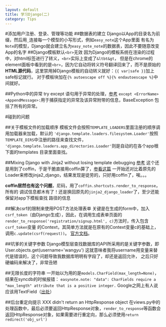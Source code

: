 ```yaml
---
layout: default
title: 学习Django(二)
category: Tips
---
```


#添加用户注册、登录、管理等功能
##数据表的建立
Django以App的目录名为前缀，然后用`_`连接每一个模型的小写形式，例如`easy_note`这个App里面
有名为`Note`的模型，Django就会建立名为`easy_note_note`的数据表，因此不要随意改变App的名字
##Django模板默认`<br>`无效
因为Django的模板系统在渲染的过程中，对html标签进行了转义，`<br>`实际上变成了`&ltbt&gt`，
但是在chrome的element面板中看到的是`<br>`，因为它自动将转义符号翻译回来了，而不是原始的
**HTML源代码**，这里禁用掉Django模板的自动转义就好：`{{ var|safe }}`加上safe标记就行。
对于模板块加在`{% autoescape off %}{% endautoescape %}`中间就好。

##Python中的异常
try except 语句用于异常的处理，[参考](http://www.cnblogs.com/rubylouvre/archive/2011/06/22/2086644.html)
`except <ErrorName> <AppendMessage>:`用于捕获指定的异常及该异常附带的信息，BaseException
包括了所有的异常。

#碰到的问题

##关于模板文件的加载顺序
模板文件会按照`TEMPLATE_LOADERS`里面注册的顺序调用加载器来加载，默认的
`'django.template.loaders.filesystem.Loader'`按照`TEMPLATE_DIRS`中注册的路径来查找文件，
`'django.template.loaders.app_directories.Loader'`则是自动的在各个app根下面的templates
目录里面查找。

##Mixing Django with Jinja2 without losing template debugging
[参考](http://www.mellowmorning.com/2010/08/24/mixing-django-with-jinja2-without-losing-template-debugging/)
这个还是用到了coffin，于是干脆直接用coffin算了，[参看这篇](http://blog.slashpoundbang.com/post/22886203363/using-jinja2-in-django-with-coffin-the-easy-way)
一开始还对比着原先的Loader来修改jinja2_django，结果发现是徒劳的，只好用coffin了，唉。。。

**coffin居然也有这个问题**，尼码，用了`coffin.shortcuts.render_to_response`，所有的
调试信息都木有了！还是换回原先的`jinja2_django_loader`了，至少还能保留对app下模板查找
路径的信息

##解决csrf的限制来使用POST方法处理表单
关键是在生成的form中，加入`csrf_token`（由Django生成），因此，在调用生成表单页面的
`render_to_response('registration/signup.html', c)`方法时，传入包含`csrf_token`变量
的Context，其简单方法就是在原有的Context变量c的基础上，调用`c.update(csrf(request))`。
[官方文档](https://docs.djangoproject.com/en/dev/ref/contrib/csrf/)。

##坑爹的关键字参数
Django模型层查找数据库的API所采用的是关键字参数，即User.objects.get(username='wangyu')
这就意味者我将username用变量来替代是错误的，这个问题导致我数据库明明有字段了，却还是返回允许，
之后只好硬编码来解决了，非常丑陋

##无限长度的字符串
一开始以为用的是`models.CharField(max_length=None)`，结果在syncdb的时候报错：
`easynote.note: "data": CharFields require a "max_length" attribute that is a positive integer.`
Google之网上有人说应该用TextField（[出处](https://code.djangoproject.com/ticket/14094)）

##后台重定向提示 XXX didn't return an HttpResponse object
在views.py中的处理函数中，最后必须要返回HttpResponse对象，`render_to_response`等函数会
返回HttpResponse对象，如果需要进行重定向，那么必须使用`return redirect('obj_url')`